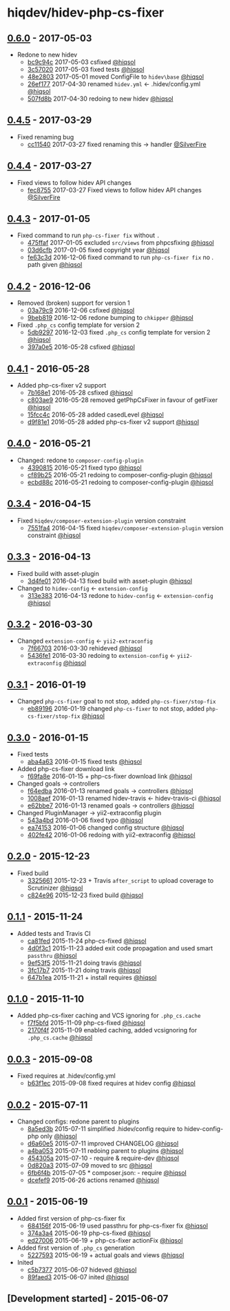 # hiqdev/hidev-php-cs-fixer

## [0.6.0] - 2017-05-03

- Redone to new hidev
    - [bc9c94c] 2017-05-03 csfixed [@hiqsol]
    - [3c57020] 2017-05-03 fixed tests [@hiqsol]
    - [48e2803] 2017-05-01 moved ConfigFile to `hidev\base` [@hiqsol]
    - [26ef177] 2017-04-30 renamed `hidev.yml` <- .hidev/config.yml [@hiqsol]
    - [507fd8b] 2017-04-30 redoing to new hidev [@hiqsol]

## [0.4.5] - 2017-03-29

- Fixed renaming bug
    - [cc11540] 2017-03-27 fixed renaming this -> handler [@SilverFire]

## [0.4.4] - 2017-03-27

- Fixed views to follow hidev API changes
    - [fec8755] 2017-03-27 Fixed views to follow hidev API changes [@SilverFire]

## [0.4.3] - 2017-01-05

- Fixed command to run `php-cs-fixer fix` without `.`
    - [475ffaf] 2017-01-05 excluded `src/views` from phpcsfixing [@hiqsol]
    - [03d6cfb] 2017-01-05 fixed copyright year [@hiqsol]
    - [fe63c3d] 2016-12-06 fixed command to run `php-cs-fixer fix` no . path given [@hiqsol]

## [0.4.2] - 2016-12-06

- Removed (broken) support for version 1
    - [03a79c9] 2016-12-06 csfixed [@hiqsol]
    - [9beb819] 2016-12-06 redone bumping to `chkipper` [@hiqsol]
- Fixed `.php_cs` config template for version 2
    - [5db9297] 2016-12-03 fixed `.php_cs` config template for version 2 [@hiqsol]
    - [397a0e5] 2016-05-28 csfixed [@hiqsol]

## [0.4.1] - 2016-05-28

- Added php-cs-fixer v2 support
    - [7b168e1] 2016-05-28 csfixed [@hiqsol]
    - [c803ae9] 2016-05-28 removed getPhpCsFixer in favour of getFixer [@hiqsol]
    - [15fcc4c] 2016-05-28 added casedLevel [@hiqsol]
    - [d9f81e1] 2016-05-28 added php-cs-fixer v2 support [@hiqsol]

## [0.4.0] - 2016-05-21

- Changed: redone to `composer-config-plugin`
    - [4390815] 2016-05-21 fixed typo [@hiqsol]
    - [cf89b25] 2016-05-21 redoing to composer-config-plugin [@hiqsol]
    - [ecbd88c] 2016-05-21 redoing to composer-config-plugin [@hiqsol]

## [0.3.4] - 2016-04-15

- Fixed `hiqdev/composer-extension-plugin` version constraint
    - [7551fa4] 2016-04-15 fixed `hiqdev/composer-extension-plugin` version constraint [@hiqsol]

## [0.3.3] - 2016-04-13

- Fixed build with asset-plugin
    - [3d4fe01] 2016-04-13 fixed build with asset-plugin [@hiqsol]
- Changed to `hidev-config` <- `extension-config`
    - [313e383] 2016-04-13 redone to `hidev-config` <- `extension-config` [@hiqsol]

## [0.3.2] - 2016-03-30

- Changed `extension-config` <- `yii2-extraconfig`
    - [7f66703] 2016-03-30 rehideved [@hiqsol]
    - [5436fe1] 2016-03-30 redoing to `extension-config` <- `yii2-extraconfig` [@hiqsol]

## [0.3.1] - 2016-01-19

- Changed `php-cs-fixer` goal to not stop, added `php-cs-fixer/stop-fix`
    - [eb89196] 2016-01-19 changed `php-cs-fixer` to not stop, added `php-cs-fixer/stop-fix` [@hiqsol]

## [0.3.0] - 2016-01-15

- Fixed tests
    - [aba4a63] 2016-01-15 fixed tests [@hiqsol]
- Added php-cs-fixer download link
    - [f69fa8e] 2016-01-15 + php-cs-fixer download link [@hiqsol]
- Changed goals -> controllers
    - [f64edba] 2016-01-13 renamed goals -> controllers [@hiqsol]
    - [1008aef] 2016-01-13 renamed hidev-travis <- hidev-travis-ci [@hiqsol]
    - [e62bbe7] 2016-01-13 renamed goals -> controllers [@hiqsol]
- Changed PluginManager -> yii2-extraconfig plugin
    - [543a4bd] 2016-01-06 fixed typo [@hiqsol]
    - [ea74153] 2016-01-06 changed config structure [@hiqsol]
    - [402fe42] 2016-01-06 redoing with yii2-extraconfig [@hiqsol]

## [0.2.0] - 2015-12-23

- Fixed build
    - [3325661] 2015-12-23 + Travis `after_script` to upload coverage to Scrutinizer [@hiqsol]
    - [c824e96] 2015-12-23 fixed build [@hiqsol]

## [0.1.1] - 2015-11-24

- Added tests and Travis CI
    - [ca81fed] 2015-11-24 php-cs-fixed [@hiqsol]
    - [4d0f3c1] 2015-11-23 added exit code propagation and used smart `passthru` [@hiqsol]
    - [9ef53f5] 2015-11-21 doing travis [@hiqsol]
    - [3fc17b7] 2015-11-21 doing travis [@hiqsol]
    - [647b1ea] 2015-11-21 + install requires [@hiqsol]

## [0.1.0] - 2015-11-10

- Added php-cs-fixer caching and VCS ignoring for `.php_cs.cache`
    - [f7f5bfd] 2015-11-09 php-cs-fixed [@hiqsol]
    - [2170f4f] 2015-11-09 enabled caching, added vcsignoring for `.php_cs.cache` [@hiqsol]

## [0.0.3] - 2015-09-08

- Fixed requires at .hidev/config.yml
    - [b63f1ec] 2015-09-08 fixed requires at hidev config [@hiqsol]

## [0.0.2] - 2015-07-11

- Changed configs: redone parent to plugins
    - [8a5ed3b] 2015-07-11 simplified .hidev/config require to hidev-config-php only [@hiqsol]
    - [d6a60e5] 2015-07-11 improved CHANGELOG [@hiqsol]
    - [a4ba053] 2015-07-11 redoing parent to plugins [@hiqsol]
    - [454305a] 2015-07-10 - require & require-dev [@hiqsol]
    - [0d820a3] 2015-07-09 moved to src [@hiqsol]
    - [6fb6f4b] 2015-07-05 * composer.json: - require [@hiqsol]
    - [dcefef9] 2015-06-26 actions renamed [@hiqsol]

## [0.0.1] - 2015-06-19

- Added first version of php-cs-fixer fix
    - [684156f] 2015-06-19 used passthru for php-cs-fixer fix [@hiqsol]
    - [374a3a4] 2015-06-19 php-cs-fixed [@hiqsol]
    - [ed27006] 2015-06-19 + php-cs-fixer actionFix [@hiqsol]
- Added first version of `.php_cs` generation
    - [5227593] 2015-06-19 + actual goals and views [@hiqsol]
- Inited
    - [c5b7377] 2015-06-07 hideved [@hiqsol]
    - [89faed3] 2015-06-07 inited [@hiqsol]

## [Development started] - 2015-06-07

[@SilverFire]: https://github.com/SilverFire
[d.naumenko.a@gmail.com]: https://github.com/SilverFire
[@tafid]: https://github.com/tafid
[andreyklochok@gmail.com]: https://github.com/tafid
[@BladeRoot]: https://github.com/BladeRoot
[bladeroot@gmail.com]: https://github.com/BladeRoot
[@hiqsol]: https://github.com/hiqsol
[sol@hiqdev.com]: https://github.com/hiqsol
[7b168e1]: https://github.com/hiqdev/hidev-php-cs-fixer/commit/7b168e1
[c803ae9]: https://github.com/hiqdev/hidev-php-cs-fixer/commit/c803ae9
[15fcc4c]: https://github.com/hiqdev/hidev-php-cs-fixer/commit/15fcc4c
[d9f81e1]: https://github.com/hiqdev/hidev-php-cs-fixer/commit/d9f81e1
[4390815]: https://github.com/hiqdev/hidev-php-cs-fixer/commit/4390815
[cf89b25]: https://github.com/hiqdev/hidev-php-cs-fixer/commit/cf89b25
[ecbd88c]: https://github.com/hiqdev/hidev-php-cs-fixer/commit/ecbd88c
[7551fa4]: https://github.com/hiqdev/hidev-php-cs-fixer/commit/7551fa4
[3d4fe01]: https://github.com/hiqdev/hidev-php-cs-fixer/commit/3d4fe01
[313e383]: https://github.com/hiqdev/hidev-php-cs-fixer/commit/313e383
[7f66703]: https://github.com/hiqdev/hidev-php-cs-fixer/commit/7f66703
[5436fe1]: https://github.com/hiqdev/hidev-php-cs-fixer/commit/5436fe1
[eb89196]: https://github.com/hiqdev/hidev-php-cs-fixer/commit/eb89196
[aba4a63]: https://github.com/hiqdev/hidev-php-cs-fixer/commit/aba4a63
[f69fa8e]: https://github.com/hiqdev/hidev-php-cs-fixer/commit/f69fa8e
[f64edba]: https://github.com/hiqdev/hidev-php-cs-fixer/commit/f64edba
[1008aef]: https://github.com/hiqdev/hidev-php-cs-fixer/commit/1008aef
[e62bbe7]: https://github.com/hiqdev/hidev-php-cs-fixer/commit/e62bbe7
[543a4bd]: https://github.com/hiqdev/hidev-php-cs-fixer/commit/543a4bd
[ea74153]: https://github.com/hiqdev/hidev-php-cs-fixer/commit/ea74153
[402fe42]: https://github.com/hiqdev/hidev-php-cs-fixer/commit/402fe42
[3325661]: https://github.com/hiqdev/hidev-php-cs-fixer/commit/3325661
[c824e96]: https://github.com/hiqdev/hidev-php-cs-fixer/commit/c824e96
[ca81fed]: https://github.com/hiqdev/hidev-php-cs-fixer/commit/ca81fed
[4d0f3c1]: https://github.com/hiqdev/hidev-php-cs-fixer/commit/4d0f3c1
[9ef53f5]: https://github.com/hiqdev/hidev-php-cs-fixer/commit/9ef53f5
[3fc17b7]: https://github.com/hiqdev/hidev-php-cs-fixer/commit/3fc17b7
[647b1ea]: https://github.com/hiqdev/hidev-php-cs-fixer/commit/647b1ea
[f7f5bfd]: https://github.com/hiqdev/hidev-php-cs-fixer/commit/f7f5bfd
[2170f4f]: https://github.com/hiqdev/hidev-php-cs-fixer/commit/2170f4f
[b63f1ec]: https://github.com/hiqdev/hidev-php-cs-fixer/commit/b63f1ec
[8a5ed3b]: https://github.com/hiqdev/hidev-php-cs-fixer/commit/8a5ed3b
[d6a60e5]: https://github.com/hiqdev/hidev-php-cs-fixer/commit/d6a60e5
[a4ba053]: https://github.com/hiqdev/hidev-php-cs-fixer/commit/a4ba053
[454305a]: https://github.com/hiqdev/hidev-php-cs-fixer/commit/454305a
[0d820a3]: https://github.com/hiqdev/hidev-php-cs-fixer/commit/0d820a3
[6fb6f4b]: https://github.com/hiqdev/hidev-php-cs-fixer/commit/6fb6f4b
[dcefef9]: https://github.com/hiqdev/hidev-php-cs-fixer/commit/dcefef9
[684156f]: https://github.com/hiqdev/hidev-php-cs-fixer/commit/684156f
[374a3a4]: https://github.com/hiqdev/hidev-php-cs-fixer/commit/374a3a4
[ed27006]: https://github.com/hiqdev/hidev-php-cs-fixer/commit/ed27006
[5227593]: https://github.com/hiqdev/hidev-php-cs-fixer/commit/5227593
[c5b7377]: https://github.com/hiqdev/hidev-php-cs-fixer/commit/c5b7377
[89faed3]: https://github.com/hiqdev/hidev-php-cs-fixer/commit/89faed3
[5db9297]: https://github.com/hiqdev/hidev-php-cs-fixer/commit/5db9297
[397a0e5]: https://github.com/hiqdev/hidev-php-cs-fixer/commit/397a0e5
[03a79c9]: https://github.com/hiqdev/hidev-php-cs-fixer/commit/03a79c9
[9beb819]: https://github.com/hiqdev/hidev-php-cs-fixer/commit/9beb819
[475ffaf]: https://github.com/hiqdev/hidev-php-cs-fixer/commit/475ffaf
[03d6cfb]: https://github.com/hiqdev/hidev-php-cs-fixer/commit/03d6cfb
[fe63c3d]: https://github.com/hiqdev/hidev-php-cs-fixer/commit/fe63c3d
[Under development]: https://github.com/hiqdev/hidev-php-cs-fixer/compare/0.4.5...HEAD
[0.4.2]: https://github.com/hiqdev/hidev-php-cs-fixer/compare/0.4.1...0.4.2
[0.4.1]: https://github.com/hiqdev/hidev-php-cs-fixer/compare/0.4.0...0.4.1
[0.4.0]: https://github.com/hiqdev/hidev-php-cs-fixer/compare/0.3.4...0.4.0
[0.3.4]: https://github.com/hiqdev/hidev-php-cs-fixer/compare/0.3.3...0.3.4
[0.3.3]: https://github.com/hiqdev/hidev-php-cs-fixer/compare/0.3.2...0.3.3
[0.3.2]: https://github.com/hiqdev/hidev-php-cs-fixer/compare/0.3.1...0.3.2
[0.3.1]: https://github.com/hiqdev/hidev-php-cs-fixer/compare/0.3.0...0.3.1
[0.3.0]: https://github.com/hiqdev/hidev-php-cs-fixer/compare/0.2.0...0.3.0
[0.2.0]: https://github.com/hiqdev/hidev-php-cs-fixer/compare/0.1.1...0.2.0
[0.1.1]: https://github.com/hiqdev/hidev-php-cs-fixer/compare/0.1.0...0.1.1
[0.1.0]: https://github.com/hiqdev/hidev-php-cs-fixer/compare/0.0.3...0.1.0
[0.0.3]: https://github.com/hiqdev/hidev-php-cs-fixer/compare/0.0.2...0.0.3
[0.0.2]: https://github.com/hiqdev/hidev-php-cs-fixer/compare/0.0.1...0.0.2
[0.0.1]: https://github.com/hiqdev/hidev-php-cs-fixer/releases/tag/0.0.1
[0.4.3]: https://github.com/hiqdev/hidev-php-cs-fixer/compare/0.4.2...0.4.3
[fec8755]: https://github.com/hiqdev/hidev-php-cs-fixer/commit/fec8755
[0.4.4]: https://github.com/hiqdev/hidev-php-cs-fixer/compare/0.4.3...0.4.4
[cc11540]: https://github.com/hiqdev/hidev-php-cs-fixer/commit/cc11540
[0.4.5]: https://github.com/hiqdev/hidev-php-cs-fixer/compare/0.4.4...0.4.5
[bc9c94c]: https://github.com/hiqdev/hidev-php-cs-fixer/commit/bc9c94c
[3c57020]: https://github.com/hiqdev/hidev-php-cs-fixer/commit/3c57020
[48e2803]: https://github.com/hiqdev/hidev-php-cs-fixer/commit/48e2803
[26ef177]: https://github.com/hiqdev/hidev-php-cs-fixer/commit/26ef177
[507fd8b]: https://github.com/hiqdev/hidev-php-cs-fixer/commit/507fd8b
[0.6.0]: https://github.com/hiqdev/hidev-php-cs-fixer/compare/0.4.5...0.6.0
